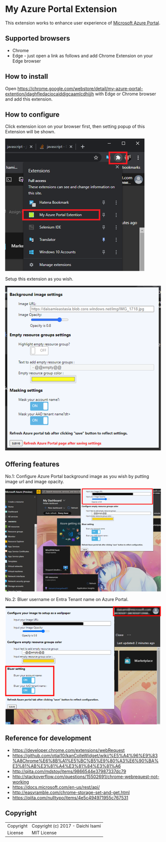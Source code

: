 My Azure Portal Extension
============================

This extension works to enhance user experience of [Microsoft Azure Portal](https://portal.azure.com/).

## Supported browsers
- Chrome
- Edge - just open a link as follows and add Chrome Extension on your Edge browser

## How to install

Open https://chrome.google.com/webstore/detail/my-azure-portal-extention/jdaghfledaciocaiddjgcaamlcdhijjh with Edge or Chrome browser and add this extension.

## How to configure
Click extension icon on your browser first, then setting popup of this Extension will be shown.

![extension setting image01](img/setting-01.png "extension setting image01")

Setup this extension as you wish.

![extension setting image02](img/setting-02.png "extension setting image02")

## Offering features

No.1: Configure Azure Portal background image as you wish by putting image url and image opacity.

![extension usage image02](img/use-image-02.png "extension usage image02")

No.2: Bluer username or Entra Tenant name on Azure Portal.

![extension usage image02](img/use-image-03.png "extension usage image03")

## Reference for development

- https://developer.chrome.com/extensions/webRequest
- https://github.com/otiai10/kanColleWidget/wiki/%E5%A4%96%E9%83%A8Chrome%E6%8B%A1%E5%BC%B5%E9%80%A3%E6%90%BA%E3%81%AB%E3%81%A4%E3%81%84%E3%81%A6
- http://qiita.com/mdstoy/items/9866544e37987337dc79
- http://stackoverflow.com/questions/15502691/chrome-webrequest-not-working
- https://docs.microsoft.com/en-us/rest/api/
- http://easyramble.com/chrome-storage-set-and-get.html
- https://qiita.com/nulltypo/items/4e5c494971955c767531

## Copyright
<table>
  <tr>
    <td>Copyright</td><td>Copyright (c) 2017 - Daichi Isami</td>
  </tr>
  <tr>
    <td>License</td><td>MIT License</td>
  </tr>
</table>

